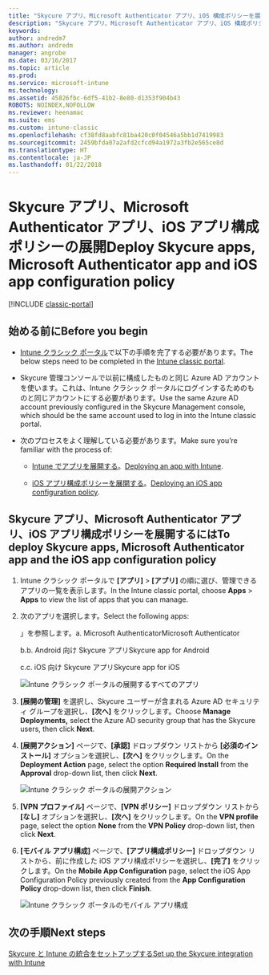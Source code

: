 ```yaml
---
title: "Skycure アプリ、Microsoft Authenticator アプリ、iOS 構成ポリシーを展開する"
description: "Skycure アプリ、Microsoft Authenticator アプリ、iOS 構成ポリシーを Intune クラシック ポータルに展開します。"
keywords: 
author: andredm7
ms.author: andredm
manager: angrobe
ms.date: 03/16/2017
ms.topic: article
ms.prod: 
ms.service: microsoft-intune
ms.technology: 
ms.assetid: 45826fbc-6df5-41b2-8e80-d1353f904b43
ROBOTS: NOINDEX,NOFOLLOW
ms.reviewer: heenamac
ms.suite: ems
ms.custom: intune-classic
ms.openlocfilehash: cf38fd8aabfc81ba420c0f04546a5bb1d7419983
ms.sourcegitcommit: 2459bfda07a2afd2cfcd94a1972a3fb2e565ce8d
ms.translationtype: HT
ms.contentlocale: ja-JP
ms.lasthandoff: 01/22/2018
---
```

# <a name="deploy-skycure-apps-microsoft-authenticator-app-and-ios-app-configuration-policy"></a><span data-ttu-id="5b74d-103">Skycure アプリ、Microsoft Authenticator アプリ、iOS アプリ構成ポリシーの展開</span><span class="sxs-lookup"><span data-stu-id="5b74d-103">Deploy Skycure apps, Microsoft Authenticator app and iOS app configuration policy</span></span>

[!INCLUDE [classic-portal](../includes/classic-portal.md)]

## <a name="before-you-begin"></a><span data-ttu-id="5b74d-104">始める前に</span><span class="sxs-lookup"><span data-stu-id="5b74d-104">Before you begin</span></span>

-   <span data-ttu-id="5b74d-105">[Intune クラシック ポータル](https://manage.microsoft.com/)で以下の手順を完了する必要があります。</span><span class="sxs-lookup"><span data-stu-id="5b74d-105">The below steps need to be completed in the [Intune classic portal](https://manage.microsoft.com/).</span></span>

-   <span data-ttu-id="5b74d-106">Skycure 管理コンソールで以前に構成したものと同じ Azure AD アカウントを使います。これは、Intune クラシック ポータルにログインするためのものと同じアカウントにする必要があります。</span><span class="sxs-lookup"><span data-stu-id="5b74d-106">Use the same Azure AD account previously configured in the Skycure Management console, which should be the same account used to log in into the Intune classic portal.</span></span>

-   <span data-ttu-id="5b74d-107">次のプロセスをよく理解している必要があります。</span><span class="sxs-lookup"><span data-stu-id="5b74d-107">Make sure you’re familiar with the process of:</span></span>

    -   <span data-ttu-id="5b74d-108">[Intune でアプリを展開する](/intune-classic/deploy-use/deploy-apps-in-microsoft-intune)。</span><span class="sxs-lookup"><span data-stu-id="5b74d-108">[Deploying an app with Intune](/intune-classic/deploy-use/deploy-apps-in-microsoft-intune).</span></span>

    -   <span data-ttu-id="5b74d-109">[iOS アプリ構成ポリシーを展開する](/intune-classic/deploy-use/configure-ios-apps-with-mobile-app-configuration-policies-in-microsoft-intune)。</span><span class="sxs-lookup"><span data-stu-id="5b74d-109">[Deploying an iOS app configuration policy](/intune-classic/deploy-use/configure-ios-apps-with-mobile-app-configuration-policies-in-microsoft-intune).</span></span>

## <a name="to-deploy-skycure-apps-microsoft-authenticator-app-and-the-ios-app-configuration-policy"></a><span data-ttu-id="5b74d-110">Skycure アプリ、Microsoft Authenticator アプリ、iOS アプリ構成ポリシーを展開するには</span><span class="sxs-lookup"><span data-stu-id="5b74d-110">To deploy Skycure apps, Microsoft Authenticator app and the iOS app configuration policy</span></span>

1.  <span data-ttu-id="5b74d-111">Intune クラシック ポータルで **[アプリ]** &gt; **[アプリ]** の順に選び、管理できるアプリの一覧を表示します。</span><span class="sxs-lookup"><span data-stu-id="5b74d-111">In the Intune classic portal, choose **Apps** &gt; **Apps** to view the list of apps that you can manage.</span></span>

2.  <span data-ttu-id="5b74d-112">次のアプリを選択します。</span><span class="sxs-lookup"><span data-stu-id="5b74d-112">Select the following apps:</span></span>

    <span data-ttu-id="5b74d-113">」を参照します。</span><span class="sxs-lookup"><span data-stu-id="5b74d-113">a.</span></span>  <span data-ttu-id="5b74d-114">Microsoft Authenticator</span><span class="sxs-lookup"><span data-stu-id="5b74d-114">Microsoft Authenticator</span></span>

    <span data-ttu-id="5b74d-115">b.</span><span class="sxs-lookup"><span data-stu-id="5b74d-115">b.</span></span>  <span data-ttu-id="5b74d-116">Android 向け Skycure アプリ</span><span class="sxs-lookup"><span data-stu-id="5b74d-116">Skycure app for Android</span></span>

    <span data-ttu-id="5b74d-117">c.</span><span class="sxs-lookup"><span data-stu-id="5b74d-117">c.</span></span>  <span data-ttu-id="5b74d-118">iOS 向け Skycure アプリ</span><span class="sxs-lookup"><span data-stu-id="5b74d-118">Skycure app for iOS</span></span>

       ![Intune クラシック ポータルの展開するすべてのアプリ](../media/mtp/skycure-deploy-app-1.png)

3.  <span data-ttu-id="5b74d-120">**[展開の管理]** を選択し、Skycure ユーザーが含まれる Azure AD セキュリティ グループを選択し、**[次へ]** をクリックします。</span><span class="sxs-lookup"><span data-stu-id="5b74d-120">Choose **Manage Deployments,** select the Azure AD security group that has the Skycure users, then click **Next**.</span></span>

4.  <span data-ttu-id="5b74d-121">**[展開アクション]** ページで、**[承認]** ドロップダウン リストから **[必須のインストール]** オプションを選択し、**[次へ]** をクリックします。</span><span class="sxs-lookup"><span data-stu-id="5b74d-121">On the **Deployment Action** page, select the option **Required Install** from the **Approval** drop-down list, then click **Next**.</span></span>

    ![Intune クラシック ポータルの展開アクション](../media/mtp/skycure-deploy-app-2.png)

5.  <span data-ttu-id="5b74d-123">**[VPN プロファイル]** ページで、**[VPN ポリシー]** ドロップダウン リストから **[なし]** オプションを選択し、**[次へ]** をクリックします。</span><span class="sxs-lookup"><span data-stu-id="5b74d-123">On the **VPN profile** page, select the option **None** from the **VPN Policy** drop-down list, then click **Next**.</span></span>

6.  <span data-ttu-id="5b74d-124">**[モバイル アプリ構成]** ページで、**[アプリ構成ポリシー]** ドロップダウン リストから、前に作成した iOS アプリ構成ポリシーを選択し、**[完了]** をクリックします。</span><span class="sxs-lookup"><span data-stu-id="5b74d-124">On the **Mobile App Configuration** page, select the iOS App Configuration Policy previously created from the **App Configuration Policy** drop-down list, then click **Finish**.</span></span>

    ![Intune クラシック ポータルのモバイル アプリ構成](../media/mtp/skycure-deploy-app-3.png)

## <a name="next-steps"></a><span data-ttu-id="5b74d-126">次の手順</span><span class="sxs-lookup"><span data-stu-id="5b74d-126">Next steps</span></span>

[<span data-ttu-id="5b74d-127">Skycure と Intune の統合をセットアップする</span><span class="sxs-lookup"><span data-stu-id="5b74d-127">Set up the Skycure integration with Intune</span></span>](/intune-classic/deploy-use/setup-the-skycure-integration-with-Intune)
